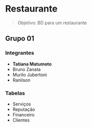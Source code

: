 # Restaurante

> Objetivo: BD para um restaurante

## Grupo 01

### Integrantes

- **Tatiana Matumoto**
- Bruno Zanata
- Murilo Jubertoni
- Ranilson

### Tabelas

- Serviços
- Reputação
- Financeiro
- Clientes
